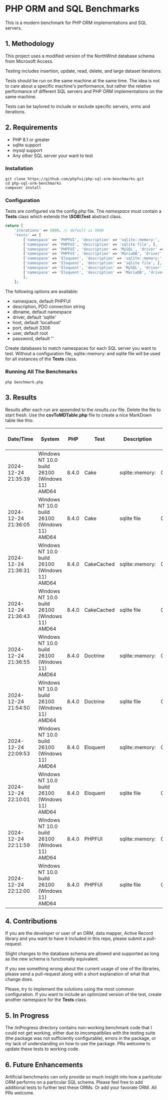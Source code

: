 # PHP ORM and SQL Benchmarks
This is a modern benchmark for PHP ORM implementations and SQL servers.

## 1. Methodology
This project uses a modified version of the NorthWind database schema from Microsoft Access.

Testing includes insertion, update, read, delete, and large dataset iterations.

Tests should be run on the same machine at the same time. The idea is not to care about a specific machine's performance, but rather the relative performance of different SQL servers and PHP ORM implementations on the same machine.

Tests can be taylored to include or exclude specific servers, orms and iterations.

## 2. Requirements
* PHP 8.1 or greater
* sqlite support
* mysql support
* Any other SQL server your want to test

### Installation
```
git clone https://github.com/phpfui/php-sql-orm-benchmarks.git
cd php-sql-orm-benchmarks
composer install
```

### Configuration
Tests are configured via the config.php file.  The *namespace* must contain a **Tests** class which extends the **\SOB\Test** abstract class.

```php
return [
	'iterations' => 5000, // default is 5000
	'tests' => [
		['namespace' => 'PHPFUI', 'description' => 'sqlite::memory:', 'dbname' => ':memory:'],
		['namespace' => 'PHPFUI', 'description' => 'sqlite file', ],
		['namespace' => 'PHPFUI', 'description' => 'MySQL', 'driver' => 'mysql', ],
		['namespace' => 'PHPFUI', 'description' => 'MariaDB', 'driver' => 'mysql', 'port' => 3307,],
		['namespace' => 'Eloquent', 'description' => 'sqlite::memory:', 'dbname' => ':memory:'],
		['namespace' => 'Eloquent', 'description' => 'sqlite file', ],
		['namespace' => 'Eloquent', 'description' => 'MySQL', 'driver' => 'mysql', ],
		['namespace' => 'Eloquent', 'description' => 'MariaDB', 'driver' => 'mysql', 'port' => 3307,],
		],
	];
```

The following options are available:
* namespace, default PHPFUI
* description, PDO connection string
* dbname, default namespace
* driver, default 'sqlite'
* host, default 'localhost'
* port, default 3306
* user, default root
* password, default ''

Create databases to match namespaces for each SQL server you want to test. Without a configuration file, sqlite::memory: and sqlite file will be used for all instances of the **Tests** class.

### Running All The Benchmarks
```
php benchmark.php
```

## 3. Results
Results after each run are appended to the *results.csv* file. Delete the file to start fresh.  Use the **csvToMDTable.php** file to create a nice MarkDown table like this:

|Date/Time          |System                                        |PHP  |Test      |Description    |Init Time|Init Memory|Insert Time|Insert Memory|Read Time|Read Memory|Update Time|Update Memory|Update Test Time|Update Test Memory|Random Read Time|Random Read Memory|Delete Time|Delete Memory|Total Runtime Time|Total Runtime Memory|
|-------------------|----------------------------------------------|-----|----------|---------------|---------|-----------|-----------|-------------|---------|-----------|-----------|-------------|----------------|------------------|----------------|------------------|-----------|-------------|------------------|--------------------|
|2024-12-24 21:35:39|Windows NT 10.0 build 26100 (Windows 11) AMD64|8.4.0|Cake      |sqlite::memory:|0.3864072|     452528|  4.7987664|      7172760|2.8997750|   -3313816|  4.5564180|      4250608|       4.1355289|          -3258104|       0.3561980|            437344|  8.5663418|       895344|        25.6995629|             6642120|
|2024-12-24 21:36:05|Windows NT 10.0 build 26100 (Windows 11) AMD64|8.4.0|Cake      |sqlite file    |0.5649630|       3504|  5.7709075|     -3280824|3.9963206|    4389912|  4.4525825|     -3452632|       3.1223837|           4445088|       0.3350854|            437344|  7.9578252|       776864|        26.2001984|             3321672|
|2024-12-24 21:36:31|Windows NT 10.0 build 26100 (Windows 11) AMD64|8.4.0|CakeCached|sqlite::memory:|0.0122030|       4208|  2.9163795|        16920|1.6817722|        -80|  2.3998698|          -80|       1.3207647|               -80|       0.1484511|               -80|  3.7483831|          -80|        12.2278989|               23144|
|2024-12-24 21:36:43|Windows NT 10.0 build 26100 (Windows 11) AMD64|8.4.0|CakeCached|sqlite file    |0.4962930|       4264|  2.2587298|        16920|1.5141711|        -80|  2.4559431|          -80|       1.2716724|               -80|       0.1383385|               -80|  3.7262737|          -80|        11.8614954|               23200|
|2024-12-24 21:36:55|Windows NT 10.0 build 26100 (Windows 11) AMD64|8.4.0|Doctrine  |sqlite::memory:|0.0703101|    2842624|300.5623402|      6569608|0.0109360|       1000|505.3371687|        40496|       0.0117593|               -80|       0.0013659|               -80|269.0243543|    -10735344|     1,075.0183673|            -1279360|
|2024-12-24 21:54:50|Windows NT 10.0 build 26100 (Windows 11) AMD64|8.4.0|Doctrine  |sqlite file    |0.0079949|       6768|227.3766263|     12257616|0.0188366|        -80|462.4604857|        40712|       0.0086476|               -80|       0.0009674|               -80|213.0787087|    -11112456|       902.9523802|             1194816|
|2024-12-24 22:09:53|Windows NT 10.0 build 26100 (Windows 11) AMD64|8.4.0|Eloquent  |sqlite::memory:|0.6989101|    2295464|  1.2159845|      1666384|0.7744099|      99760|  2.1031329|        65936|       0.7071536|               -80|       0.0861693|               -80|  2.0346760|           80|         7.6205455|             4129880|
|2024-12-24 22:10:01|Windows NT 10.0 build 26100 (Windows 11) AMD64|8.4.0|Eloquent  |sqlite file    |0.4894172|       6200| 37.8267340|         1000|1.1614052|          0| 37.2059720|           80|       1.1111649|               -80|       0.1163515|               -80| 40.2058679|          400|       118.1170041|                9936|
|2024-12-24 22:11:59|Windows NT 10.0 build 26100 (Windows 11) AMD64|8.4.0|PHPFUI    |sqlite::memory:|0.0097072|      71680|  0.2245116|        99184|0.1674389|       -248|  0.4470442|          832|       0.1663797|              -992|       0.0166409|               -80|  0.3135178|          -80|         1.3453434|              172712|
|2024-12-24 22:12:00|Windows NT 10.0 build 26100 (Windows 11) AMD64|8.4.0|PHPFUI    |sqlite file    |0.4429463|       1336| 37.2659511|          608|0.5252738|       -248| 61.0093581|          832|       0.5912322|              -992|       0.0521919|               -80| 75.6630321|          -80|       175.5501097|                3792|

## 4. Contributions
If you are the developer or user of an ORM, data mapper, Active Record library and you want to have it included in this repo, please submit a pull-request.

Slight changes to the database schema are allowed and supported as long as the new schema is functionally equivalent.

If you see something wrong about the current usage of one of the libraries, please send a pull-request along with a short explanation of what that change does.

Please, try to implement the solutions using the most common configuration. If you want to include an optimized version of the test, create another namespace for the **Tests** class.

## 5. In Progress
The /inProgress directory contains non-working benchmark code that I could not get working, either due to imcompatiblies with the testing suite (the package was not sufficiently configurable), errors in the package, or my lack of understanding on how to use the package. PRs welcome to update these tests to working code.

## 6. Future Enhancements
Artificial benchmarks can only provide so much insight into how a particular ORM performs on a particular SQL schema. Please feel free to add additional tests to further test these ORMs. Or add your favorate ORM. All PRs welcome.
